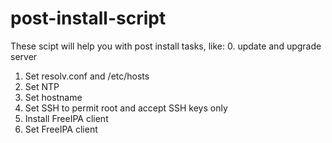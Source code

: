 # post-install-script
These scipt will help you with post install tasks, like:
0. update and upgrade server
1. Set resolv.conf and /etc/hosts
2. Set NTP
3. Set hostname
4. Set SSH to permit root and accept SSH keys only
5. Install FreeIPA client
6. Set FreeIPA client
